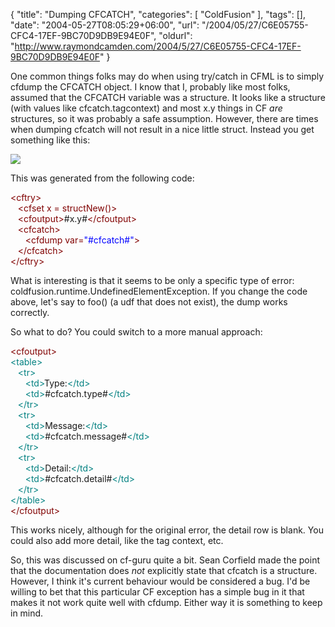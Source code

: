 {
	"title": "Dumping CFCATCH",
	"categories": [
		"ColdFusion"
	],
	"tags": [],
	"date": "2004-05-27T08:05:29+06:00",
	"url": "/2004/05/27/C6E05755-CFC4-17EF-9BC70D9DB9E94E0F",
	"oldurl": "http://www.raymondcamden.com/2004/5/27/C6E05755-CFC4-17EF-9BC70D9DB9E94E0F"
}

One common things folks may do when using try/catch in CFML is to simply cfdump the CFCATCH object. I know that I, probably like most folks, assumed that the CFCATCH variable was a structure. It looks like a structure (with values like cfcatch.tagcontext) and most x.y things in CF <i>are</i> structures, so it was probably a safe assumption. However, there are times when dumping cfcatch will not result in a nice little struct. Instead you get something like this:

<img src="http://static.raymondcamden.com/images/shot.gif">

This was generated from the following code:

<div class="code"><FONT COLOR=MAROON>&lt;cftry&gt;</FONT><br>
&nbsp;&nbsp;&nbsp;<FONT COLOR=MAROON>&lt;cfset x = structNew()&gt;</FONT><br>
&nbsp;&nbsp;&nbsp;<FONT COLOR=MAROON>&lt;cfoutput&gt;</FONT>#x.y#<FONT COLOR=MAROON>&lt;/cfoutput&gt;</FONT><br>
&nbsp;&nbsp;&nbsp;<FONT COLOR=MAROON>&lt;cfcatch&gt;</FONT><br>
&nbsp;&nbsp;&nbsp;&nbsp;&nbsp;&nbsp;<FONT COLOR=MAROON>&lt;cfdump var=<FONT COLOR=BLUE>"#cfcatch#"</FONT>&gt;</FONT><br>
&nbsp;&nbsp;&nbsp;<FONT COLOR=MAROON>&lt;/cfcatch&gt;</FONT><br>
<FONT COLOR=MAROON>&lt;/cftry&gt;</FONT></div>

What is interesting is that it seems to be only a specific type of error: coldfusion.runtime.UndefinedElementException. If you change the code above, let's say to foo() (a udf that does not exist), the dump works correctly.

So what to do? You could switch to a more manual approach:

<div class="code"><FONT COLOR=MAROON>&lt;cfoutput&gt;</FONT><br>
<FONT COLOR=TEAL>&lt;table&gt;</FONT><br>
&nbsp;&nbsp;&nbsp;<FONT COLOR=TEAL>&lt;tr&gt;</FONT><br>
&nbsp;&nbsp;&nbsp;&nbsp;&nbsp;&nbsp;<FONT COLOR=TEAL>&lt;td&gt;</FONT>Type:<FONT COLOR=TEAL>&lt;/td&gt;</FONT><br>
&nbsp;&nbsp;&nbsp;&nbsp;&nbsp;&nbsp;<FONT COLOR=TEAL>&lt;td&gt;</FONT>#cfcatch.type#<FONT COLOR=TEAL>&lt;/td&gt;</FONT><br>
&nbsp;&nbsp;&nbsp;<FONT COLOR=TEAL>&lt;/tr&gt;</FONT><br>
&nbsp;&nbsp;&nbsp;<FONT COLOR=TEAL>&lt;tr&gt;</FONT><br>
&nbsp;&nbsp;&nbsp;&nbsp;&nbsp;&nbsp;<FONT COLOR=TEAL>&lt;td&gt;</FONT>Message:<FONT COLOR=TEAL>&lt;/td&gt;</FONT><br>
&nbsp;&nbsp;&nbsp;&nbsp;&nbsp;&nbsp;<FONT COLOR=TEAL>&lt;td&gt;</FONT>#cfcatch.message#<FONT COLOR=TEAL>&lt;/td&gt;</FONT><br>
&nbsp;&nbsp;&nbsp;<FONT COLOR=TEAL>&lt;/tr&gt;</FONT><br>
&nbsp;&nbsp;&nbsp;<FONT COLOR=TEAL>&lt;tr&gt;</FONT><br>
&nbsp;&nbsp;&nbsp;&nbsp;&nbsp;&nbsp;<FONT COLOR=TEAL>&lt;td&gt;</FONT>Detail:<FONT COLOR=TEAL>&lt;/td&gt;</FONT><br>
&nbsp;&nbsp;&nbsp;&nbsp;&nbsp;&nbsp;<FONT COLOR=TEAL>&lt;td&gt;</FONT>#cfcatch.detail#<FONT COLOR=TEAL>&lt;/td&gt;</FONT><br>
&nbsp;&nbsp;&nbsp;<FONT COLOR=TEAL>&lt;/tr&gt;</FONT><br>
<FONT COLOR=TEAL>&lt;/table&gt;</FONT><br>
<FONT COLOR=MAROON>&lt;/cfoutput&gt;</FONT></div>

This works nicely, although for the original error, the detail row is blank. You could also add more detail, like the tag context, etc. 

So, this was discussed on cf-guru quite a bit. Sean Corfield made the point that the documentation does <i>not</i> explicitly state that cfcatch is a structure. However, I think it's current behaviour would be considered a bug. I'd be willing to bet that this particular CF exception has a simple bug in it that makes it not work quite well with cfdump. Either way it is something to keep in mind.